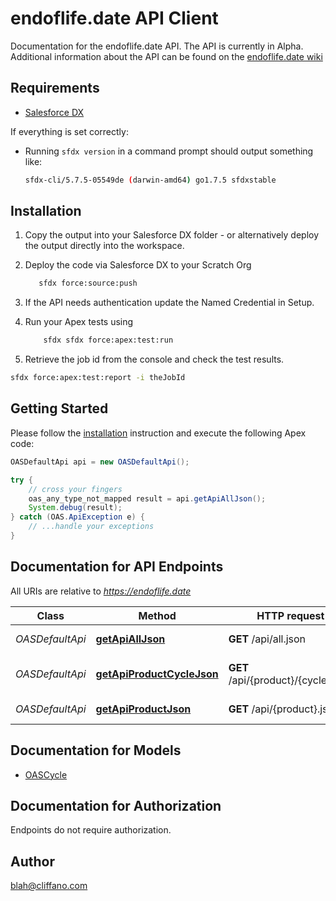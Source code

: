 # endoflife.date API Client


Documentation for the endoflife.date API. The API is currently in Alpha. Additional information about the API can be found on the [endoflife.date wiki](https://github.com/endoflife-date/endoflife.date/wiki)

## Requirements

- [Salesforce DX](https://www.salesforce.com/products/platform/products/salesforce-dx/)

If everything is set correctly:

- Running `sfdx version` in a command prompt should output something like:

  ```bash
  sfdx-cli/5.7.5-05549de (darwin-amd64) go1.7.5 sfdxstable
  ```

## Installation

1. Copy the output into your Salesforce DX folder - or alternatively deploy the output directly into the workspace.
2. Deploy the code via Salesforce DX to your Scratch Org

   ```bash
      sfdx force:source:push
   ```

3. If the API needs authentication update the Named Credential in Setup.
4. Run your Apex tests using

   ```bash
       sfdx sfdx force:apex:test:run
   ```

5. Retrieve the job id from the console and check the test results.

  ```bash
  sfdx force:apex:test:report -i theJobId
  ```

## Getting Started

Please follow the [installation](#installation) instruction and execute the following Apex code:

```java
OASDefaultApi api = new OASDefaultApi();

try {
    // cross your fingers
    oas_any_type_not_mapped result = api.getApiAllJson();
    System.debug(result);
} catch (OAS.ApiException e) {
    // ...handle your exceptions
}
```

## Documentation for API Endpoints

All URIs are relative to *https://endoflife.date*

Class | Method | HTTP request | Description
------------ | ------------- | ------------- | -------------
*OASDefaultApi* | [**getApiAllJson**](OASDefaultApi.md#getApiAllJson) | **GET** /api/all.json | All Products
*OASDefaultApi* | [**getApiProductCycleJson**](OASDefaultApi.md#getApiProductCycleJson) | **GET** /api/{product}/{cycle}.json | Single cycle details
*OASDefaultApi* | [**getApiProductJson**](OASDefaultApi.md#getApiProductJson) | **GET** /api/{product}.json | Get All Details


## Documentation for Models

 - [OASCycle](OASCycle.md)


## Documentation for Authorization

Endpoints do not require authorization.


## Author

blah@cliffano.com

